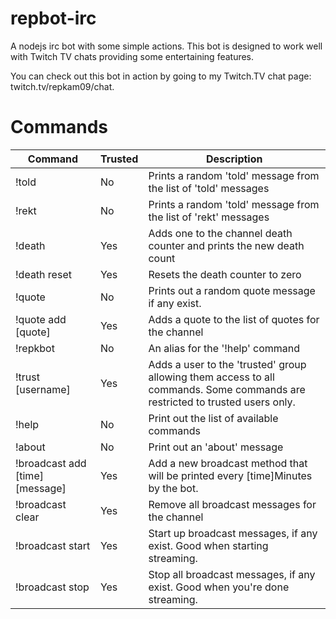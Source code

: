 # repbot-irc
A nodejs irc bot with some simple actions. This bot is designed to work well with Twitch TV chats providing some entertaining features.

You can check out this bot in action by going to my Twitch.TV chat page: twitch.tv/repkam09/chat.

# Commands
Command | Trusted | Description
------------- | ------------- | -------------
!told | No | Prints a random 'told' message from the list of 'told' messages
!rekt | No | Prints a random 'told' message from the list of 'rekt' messages
!death | Yes | Adds one to the channel death counter and prints the new death count
!death reset | Yes | Resets the death counter to zero
!quote | No | Prints out a random quote message if any exist. 
!quote add [quote] | Yes | Adds a quote to the list of quotes for the channel
!repkbot | No | An alias for the '!help' command
!trust [username] | Yes | Adds a user to the 'trusted' group allowing them access to all commands. Some commands are restricted to trusted users only.
!help | No | Print out the list of available commands
!about | No | Print out an 'about' message
!broadcast add [time] [message] | Yes | Add a new broadcast method that will be printed every [time]Minutes by the bot.
!broadcast clear | Yes | Remove all broadcast messages for the channel
!broadcast start | Yes | Start up broadcast messages, if any exist. Good when starting streaming.
!broadcast stop | Yes | Stop all broadcast messages, if any exist. Good when you're done streaming.
